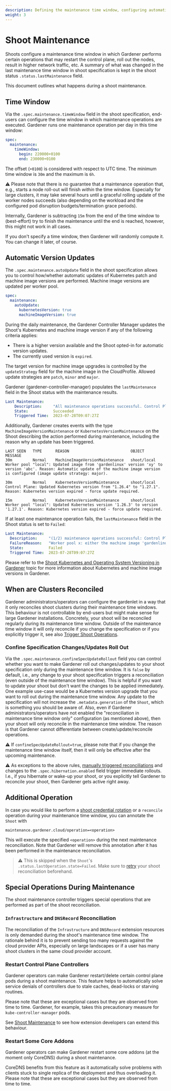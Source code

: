 ```yaml
---
description: Defining the maintenance time window, configuring automatic version updates, confining reconciliations to only happen during maintenance, adding an additional maintenance operation, etc.
weight: 3
---
```


# Shoot Maintenance

Shoots configure a maintenance time window in which Gardener performs certain operations that may restart the control plane, roll out the nodes, result in higher network traffic, etc. A summary of what was changed in the last maintenance time window in shoot specification is kept in the shoot status `.status.lastMaintenance` field.

This document outlines what happens during a shoot maintenance.

## Time Window

Via the `.spec.maintenance.timeWindow` field in the shoot specification, end-users can configure the time window in which maintenance operations are executed.
Gardener runs one maintenance operation per day in this time window:

```yaml
spec:
  maintenance:
    timeWindow:
      begin: 220000+0100
      end: 230000+0100
```

The offset (`+0100`) is considered with respect to UTC time.
The minimum time window is `30m` and the maximum is `6h`.

⚠️ Please note that there is no guarantee that a maintenance operation that, e.g., starts a node roll-out will finish *within* the time window.
Especially for large clusters, it may take several hours until a graceful rolling update of the worker nodes succeeds (also depending on the workload and the configured pod disruption budgets/termination grace periods).

Internally, Gardener is subtracting `15m` from the end of the time window to (best-effort) try to finish the maintenance until the end is reached, however, this might not work in all cases.

If you don't specify a time window, then Gardener will randomly compute it.
You can change it later, of course.

## Automatic Version Updates

The `.spec.maintenance.autoUpdate` field in the shoot specification allows you to control how/whether automatic updates of Kubernetes patch and machine image versions are performed.
Machine image versions are updated per worker pool.

```yaml
spec:
  maintenance:
    autoUpdate:
      kubernetesVersion: true
      machineImageVersion: true
```

During the daily maintenance, the Gardener Controller Manager updates the Shoot's Kubernetes and machine image version if any of the following criteria applies:
 - There is a higher version available and the Shoot opted-in for automatic version updates.
 - The currently used version is `expired`.

The target version for machine image upgrades is controlled by the `updateStrategy` field for the machine image in the CloudProfile. Allowed update strategies are `patch`, `minor` and `major`.

Gardener (gardener-controller-manager) populates the `lastMaintenance` field in the Shoot status with the maintenance results.

```yaml
Last Maintenance:
    Description:     "All maintenance operations successful. Control Plane: Updated Kubernetes version from 1.26.4 to 1.27.1. Reason: Kubernetes version expired - force update required"
    State:           Succeeded
    Triggered Time:  2023-07-28T09:07:27Z
```

Additionally, Gardener creates events with the type `MachineImageVersionMaintenance` or `KubernetesVersionMaintenance` on the Shoot describing the action performed during maintenance, including the reason why an update has been triggered.

```text
LAST SEEN   TYPE      REASON                           OBJECT          MESSAGE
30m         Normal    MachineImageVersionMaintenance   shoot/local     Worker pool "local": Updated image from 'gardenlinux' version 'xy' to version 'abc'. Reason: Automatic update of the machine image version is configured (image update strategy: major).

30m         Normal    KubernetesVersionMaintenance     shoot/local     Control Plane: Updated Kubernetes version from "1.26.4" to "1.27.1". Reason: Kubernetes version expired - force update required.

15m         Normal    KubernetesVersionMaintenance     shoot/local     Worker pool "local": Updated Kubernetes version '1.26.3' to version '1.27.1'. Reason: Kubernetes version expired - force update required.
```

If at least one maintenance operation fails, the `lastMaintenance` field in the Shoot status is set to `Failed`:

```yaml
Last Maintenance:
  Description:     "(1/2) maintenance operations successful: Control Plane: Updated Kubernetes version from 1.26.4 to 1.27.1. Reason: Kubernetes version expired - force update required, Worker pool x: 'gardenlinux' machine image version maintenance failed. Reason for update: machine image version expired"
  FailureReason:   "Worker pool x: either the machine image 'gardenlinux' is reaching end of life and migration to another machine image is required or there is a misconfiguration in the CloudProfile."
  State:           Failed
  Triggered Time:  2023-07-28T09:07:27Z
```

Please refer to the [Shoot Kubernetes and Operating System Versioning in Gardener](../shoot_updates_and_upgrades/shoot_versions.md) topic for more information about Kubernetes and machine image versions in Gardener.

## When are Clusters Reconciled

Gardener administrators/operators can configure the gardenlet in a way that it only reconciles shoot clusters during their maintenance time windows.
This behaviour is not controllable by end-users but might make sense for large Gardener installations.
Concretely, your shoot will be reconciled regularly during its maintenance time window.
Outside of the maintenance time window it will only reconcile if you change the specification or if you explicitly trigger it, see also [Trigger Shoot Operations](../operating_through_annotations/shoot_operations.md).

### Confine Specification Changes/Updates Roll Out

Via the `.spec.maintenance.confineSpecUpdateRollout` field you can control whether you want to make Gardener roll out changes/updates to your shoot specification only during the maintenance time window.
It is `false` by default, i.e., any change to your shoot specification triggers a reconciliation (even outside of the maintenance time window).
This is helpful if you want to update your shoot but don't want the changes to be applied immediately. One example use-case would be a Kubernetes version upgrade that you want to roll out during the maintenance time window.
Any update to the specification will not increase the `.metadata.generation` of the `Shoot`, which is something you should be aware of.
Also, even if Gardener administrators/operators have not enabled the "reconciliation in maintenance time window only" configuration (as mentioned above), then your shoot will only reconcile in the maintenance time window.
The reason is that Gardener cannot differentiate between create/update/reconcile operations.

⚠️ If `confineSpecUpdateRollout=true`, please note that if you change the maintenance time window itself, then it will only be effective after the upcoming maintenance.

⚠️ As exceptions to the above rules, [manually triggered reconciliations](../operating_through_annotations/shoot_operations.md#immediate-reconciliation) and changes to the `.spec.hibernation.enabled` field trigger immediate rollouts.
I.e., if you hibernate or wake-up your shoot, or you explicitly tell Gardener to reconcile your shoot, then Gardener gets active right away.

## Additional Operation

In case you would like to perform a [shoot credential rotation](../operating_through_annotations/shoot_operations.md#credentials-rotation-operations) or a `reconcile` operation during your maintenance time window, you can annotate the `Shoot` with

```
maintenance.gardener.cloud/operation=<operation>
```

This will execute the specified `<operation>` during the next maintenance reconciliation.
Note that Gardener will remove this annotation after it has been performed in the maintenance reconciliation.

> ⚠️ This is skipped when the `Shoot`'s `.status.lastOperation.state=Failed`. Make sure to [retry](../operating_through_annotations/shoot_operations.md#retry-failed-reconciliation) your shoot reconciliation beforehand.

## Special Operations During Maintenance

The shoot maintenance controller triggers special operations that are performed as part of the shoot reconciliation.

### `Infrastructure` and `DNSRecord` Reconciliation

The reconciliation of the `Infrastructure` and `DNSRecord` extension resources is only demanded during the shoot's maintenance time window.
The rationale behind it is to prevent sending too many requests against the cloud provider APIs, especially on large landscapes or if a user has many shoot clusters in the same cloud provider account.

### Restart Control Plane Controllers

Gardener operators can make Gardener restart/delete certain control plane pods during a shoot maintenance.
This feature helps to automatically solve service denials of controllers due to stale caches, dead-locks or starving routines.

Please note that these are exceptional cases but they are observed from time to time.
Gardener, for example, takes this precautionary measure for `kube-controller-manager` pods.

See [Shoot Maintenance](../../extensions/shoot-maintenance.md) to see how extension developers can extend this behaviour.

### Restart Some Core Addons

Gardener operators can make Gardener restart some core addons (at the moment only CoreDNS) during a shoot maintenance.

CoreDNS benefits from this feature as it automatically solve problems with clients stuck to single replica of the deployment and thus overloading it.
Please note that these are exceptional cases but they are observed from time to time.

